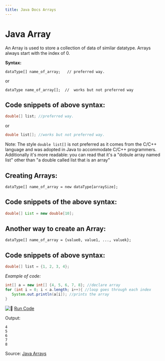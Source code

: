 ```yaml
---
title: Java Docs Arrays
---
```

# Java Array

An Array is used to store a collection of data of similar datatype. Arrays always start with the index of 0.

**Syntax:**

```
dataType[] name_of_array;   // preferred way.
```
or
 ```
dataType name_of_array[];  //  works but not preferred way
```

## Code snippets of above syntax:

```java
double[] list; //preferred way.
```
or 
```java
double list[]; //works but not preferred way.
```

Note: The style `double list[]` is not preferred as it comes from the C/C++ language and was adopted in Java to accommodate C/C++ programmers. Additionally it's more readable: you can read that it's a "dobule array named list" other than "a double called list that is an array"

## Creating Arrays:

 ```
dataType[] name_of_array = new dataType[arraySize];
```

## Code snippets of the above syntax:

 ```java
double[] List = new double[10];
```

## Another way to create an Array:

 ```
dataType[] name_of_array = {value0, value1, ..., valuek};
```

## Code snippets of above syntax:

 ```java
double[] list = {1, 2, 3, 4};
```

_Example of code:_

 ```java
int[] a = new int[] {4, 5, 6, 7, 8}; //declare array
for (int i = 0; i < a.length; i++){ //loop goes through each index
    System.out.println(a[i]); //prints the array
}
```

![:rocket:](//forum.freecodecamp.com/images/emoji/emoji_one/rocket.png?v=2 ":rocket:") <a href='https://repl.it/CONn' target='_blank' rel='nofollow'>Run Code</a>

Output:

    4
    5
    6
    7
    8

Source: <a href='https://docs.oracle.com/javase/tutorial/java/nutsandbolts/arrays.html' target='_blank' rel='nofollow'>Java Arrays</a>
